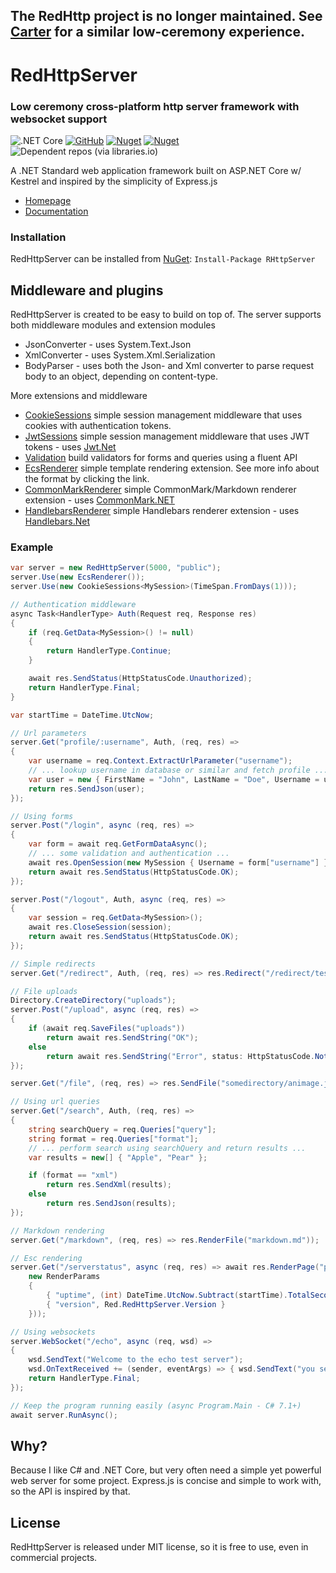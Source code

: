 ## The RedHttp project is no longer maintained. See [Carter](https://github.com/CarterCommunity/Carter) for a similar low-ceremony experience.

# RedHttpServer
### Low ceremony cross-platform http server framework with websocket support
![.NET Core](https://github.com/RedHttp/Red/workflows/CI/badge.svg)
[![GitHub](https://img.shields.io/github/license/redhttp/red)](https://github.com/RedHttp/Red/blob/master/LICENSE.md)
[![Nuget](https://img.shields.io/nuget/v/rhttpserver)](https://www.nuget.org/packages/RHttpServer/)
[![Nuget](https://img.shields.io/nuget/dt/rhttpserver)](https://www.nuget.org/packages/RHttpServer/)
![Dependent repos (via libraries.io)](https://img.shields.io/librariesio/dependent-repos/nuget/rhttpserver)


A .NET Standard web application framework built on ASP.NET Core w/ Kestrel and inspired by the simplicity of Express.js

- [Homepage](https://redhttp.github.io/Red/)
- [Documentation](https://redhttp.github.io/Red/doxygen/)

### Installation
RedHttpServer can be installed from [NuGet](https://www.nuget.org/packages/RHttpServer/): `Install-Package RHttpServer`

## Middleware and plugins
RedHttpServer is created to be easy to build on top of. 
The server supports both middleware modules and extension modules

* JsonConverter - uses System.Text.Json
* XmlConverter - uses System.Xml.Serialization
* BodyParser - uses both the Json- and Xml converter to parse request body to an object, depending on content-type.

More extensions and middleware
- [CookieSessions](https://github.com/RedHttp/Red.CookieSessions) simple session management middleware that uses cookies with authentication tokens.
- [JwtSessions](https://github.com/RedHttp/Red.JwtSessions) simple session management middleware that uses JWT tokens - uses [Jwt.Net](https://github.com/jwt-dotnet/jwt)
- [Validation](https://github.com/RedHttp/Red.Validation) build validators for forms and queries using a fluent API
- [EcsRenderer](https://github.com/RedHttp/Red.EcsRenderer) simple template rendering extension. See more info about the format by clicking the link.
- [CommonMarkRenderer](https://github.com/RedHttp/Red.CommonMarkRenderer) simple CommonMark/Markdown renderer extension - uses [CommonMark.NET](https://github.com/Knagis/CommonMark.NET)
- [HandlebarsRenderer](https://github.com/RedHttp/Red.HandlebarsRenderer) simple Handlebars renderer extension - uses [Handlebars.Net](https://github.com/rexm/Handlebars.Net)


### Example
```csharp
var server = new RedHttpServer(5000, "public");
server.Use(new EcsRenderer());
server.Use(new CookieSessions<MySession>(TimeSpan.FromDays(1)));

// Authentication middleware
async Task<HandlerType> Auth(Request req, Response res)
{
    if (req.GetData<MySession>() != null)
    {
        return HandlerType.Continue;
    }

    await res.SendStatus(HttpStatusCode.Unauthorized);
    return HandlerType.Final;
}

var startTime = DateTime.UtcNow;

// Url parameters
server.Get("profile/:username", Auth, (req, res) =>
{
    var username = req.Context.ExtractUrlParameter("username");
    // ... lookup username in database or similar and fetch profile ...
    var user = new { FirstName = "John", LastName = "Doe", Username = username };
    return res.SendJson(user);
});

// Using forms
server.Post("/login", async (req, res) =>
{
    var form = await req.GetFormDataAsync();
    // ... some validation and authentication ...
    await res.OpenSession(new MySession { Username = form["username"] });
    return await res.SendStatus(HttpStatusCode.OK);
});

server.Post("/logout", Auth, async (req, res) =>
{
    var session = req.GetData<MySession>();
    await res.CloseSession(session);
    return await res.SendStatus(HttpStatusCode.OK);
});

// Simple redirects
server.Get("/redirect", Auth, (req, res) => res.Redirect("/redirect/test/here"));

// File uploads
Directory.CreateDirectory("uploads");
server.Post("/upload", async (req, res) =>
{
    if (await req.SaveFiles("uploads"))
        return await res.SendString("OK");
    else
        return await res.SendString("Error", status: HttpStatusCode.NotAcceptable);
});

server.Get("/file", (req, res) => res.SendFile("somedirectory/animage.jpg"));

// Using url queries
server.Get("/search", Auth, (req, res) =>
{
    string searchQuery = req.Queries["query"];
    string format = req.Queries["format"];
    // ... perform search using searchQuery and return results ...
    var results = new[] { "Apple", "Pear" };

    if (format == "xml")
        return res.SendXml(results);
    else
        return res.SendJson(results);
});

// Markdown rendering
server.Get("/markdown", (req, res) => res.RenderFile("markdown.md"));

// Esc rendering
server.Get("/serverstatus", async (req, res) => await res.RenderPage("pages/statuspage.ecs",
    new RenderParams
    {
        { "uptime", (int) DateTime.UtcNow.Subtract(startTime).TotalSeconds },
        { "version", Red.RedHttpServer.Version }
    }));

// Using websockets
server.WebSocket("/echo", async (req, wsd) =>
{
    wsd.SendText("Welcome to the echo test server");
    wsd.OnTextReceived += (sender, eventArgs) => { wsd.SendText("you sent: " + eventArgs.Text); };
    return HandlerType.Final;
});

// Keep the program running easily (async Program.Main - C# 7.1+)
await server.RunAsync();
```

## Why?
Because I like C# and .NET Core, but very often need a simple yet powerful web server for some project. Express.js is concise and simple to work with, so the API is inspired by that.

## License
RedHttpServer is released under MIT license, so it is free to use, even in commercial projects.
